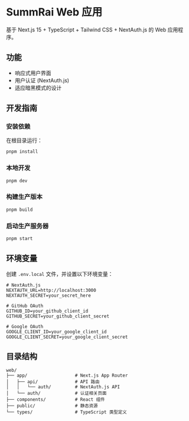 # SummRai Web 应用

基于 Next.js 15 + TypeScript + Tailwind CSS + NextAuth.js 的 Web 应用程序。

## 功能

- 响应式用户界面
- 用户认证 (NextAuth.js)
- 适应暗黑模式的设计

## 开发指南

### 安装依赖

在根目录运行：

```bash
pnpm install
```

### 本地开发

```bash
pnpm dev
```

### 构建生产版本

```bash
pnpm build
```

### 启动生产服务器

```bash
pnpm start
```

## 环境变量

创建 `.env.local` 文件，并设置以下环境变量：

```
# NextAuth.js
NEXTAUTH_URL=http://localhost:3000
NEXTAUTH_SECRET=your_secret_here

# GitHub OAuth
GITHUB_ID=your_github_client_id
GITHUB_SECRET=your_github_client_secret

# Google OAuth
GOOGLE_CLIENT_ID=your_google_client_id
GOOGLE_CLIENT_SECRET=your_google_client_secret
```

## 目录结构

```
web/
├── app/                  # Next.js App Router
│   ├── api/              # API 路由
│   │   └── auth/         # NextAuth.js API
│   └── auth/             # 认证相关页面
├── components/           # React 组件
├── public/               # 静态资源
└── types/                # TypeScript 类型定义
```
